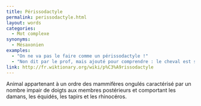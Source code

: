 ```yaml
---
title: Périssodactyle
permalink: perissodactyle.html
layout: words
categories:
  - Mot complexe
synonyms:
  - Mésaxonien
examples:
  - "On ne va pas le faire comme un périssodactyle !"
  - "Non dit par le prof, mais ajouté pour comprendre : le cheval est sans doute le périssodactyle le plus connu sur terre! "
link: http://fr.wiktionary.org/wiki/p%C3%A9rissodactyle
---
```


Animal appartenant à un ordre des mammifères ongulés caractérisé par un nombre impair de doigts aux membres postérieurs et comportant les damans, les équidés, les tapirs et les rhinocéros.
